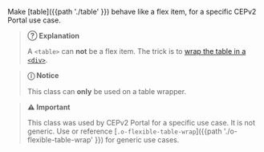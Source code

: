 Make [table]({{path './table' }}) behave like a flex item, for a specific CEPv2 Portal use case.

> **?&#x20DD; Explanation**
>
> A `<table>` can **not** be a flex item. The trick is to [wrap the table in a `<div>`][source].

> **ⓘ Notice**
>
> This class can **only** be used on a table wrapper.

> **⚠️ Important**
>
> This class was used by CEPv2 Portal for a specific use case. It is not generic. Use or reference [`.o-flexible-table-wrap`]({{path './o-flexible-table-wrap' }}) for generic use cases.

[source]: https://stackoverflow.com/a/41421700/11817077 "Stack Overflow: Why does flex-box work with a div, but not a table?"

<script src="{{path '/assets/_utils/js/open-ext-links-in-new-window.js'}}" />
